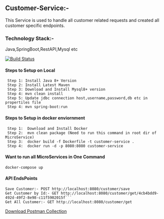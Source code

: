 ## Customer-Service:-
This Service is used to handle all customer related requests and created all customer specific endpoints.
### Technology Stack:-
 Java,SpringBoot,RestAPI,Mysql etc

[![Build Status](https://travis-ci.org/joemccann/dillinger.svg?branch=master)](https://travis-ci.org/joemccann/dillinger)

#### Steps to Setup on Local
``` 
 Step 1: Install Java 8+ Version
 Step 2: Install Latest Maven
 Step 3: Download and Install Mysql8+ version
 Step 4: mvn clean install
 Step 5: Update jdbc connection host,username,password,db etc in propertiles file
 Step 4: mvn spring-boot:run
``` 
 
#### Steps to Setup in docker enviornment
```
 Step 1:  Download and Install Docker
 Step 2:  mvn clean package (Need to run this command in root dir of MicroService)
 Step 3:  docker build -f Dockerfile -t customer-service .
 Step 4:  docker run -d -p 8080:8080 customer-service
```
#### Want to run all MicroServices in One Command

```docker-compose up```

#### API EndsPoints
```
Save Customer:- POST http://localhost:8080/customer/save
Get Customer by Id:- GET http://localhost:8080/customer/get/4cb4bdd9-492d-49f2-8e98-c11f5902015f```
Get All Customer:- GET http://localhost:8080/customer/get
```

[Download Postman Collection](https://github.com/sagarmal624/RedisLabs-Customer-Service/blob/master/Redis%20Lab.postman_collection.json)
